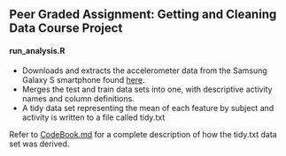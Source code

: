 ## Peer Graded Assignment: Getting and Cleaning Data Course Project

#### run_analysis.R

  - Downloads and extracts the accelerometer data from the Samsung
    Galaxy S smartphone found [here](https://d396qusza40orc.cloudfront.net/getdata%2Fprojectfiles%2FUCI%20HAR%20Dataset.zip). 
  - Merges the test and train data sets into one, with descriptive
    activity names and column definitions.
  - A tidy data set representing the mean of each feature by subject and
    activity is written to a file called tidy.txt

Refer to [CodeBook.md](CodeBook.md) for a complete description of how
the tidy.txt data set was derived.
